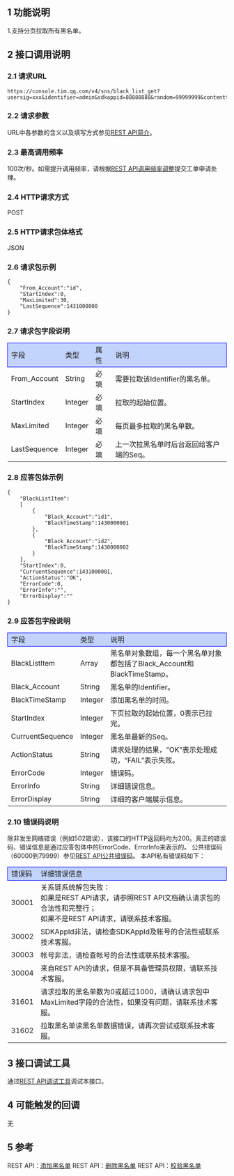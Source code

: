 ## 1 功能说明 

1.支持分页拉取所有黑名单。
 
## 2 接口调用说明 

### 2.1 请求URL 
```
https://console.tim.qq.com/v4/sns/black_list_get?usersig=xxx&identifier=admin&sdkappid=88888888&random=99999999&contenttype=json
```
### 2.2 请求参数 

URL中各参数的含义以及填写方式参见<a href="http://tce.fsphere.cn/document/product/269/1519">REST API简介</a>。 

### 2.3 最高调用频率 

100次/秒。如需提升调用频率，请根据<a href="http://tce.fsphere.cn/document/product/269/3916#2.15-rest-api.E8.B0.83.E7.94.A8.E9.A2.91.E7.8E.87.E8.B0.83.E6.95.B4">REST API调用频率调整</a>提交工单申请处理。

### 2.4 HTTP请求方式 

POST 

### 2.5 HTTP请求包体格式 

JSON 

### 2.6 请求包示例

```
{
	"From_Account":"id",
	"StartIndex":0,
	"MaxLimited":30,
	"LastSequence":1431000000
}
```

### 2.7 请求包字段说明 

<table style="display:table;width:100%">
	<tbody>
		<tr style="background:#C2D3FC;border:1px solid blue;">
			<td style="width:15%;">字段</td>
			<td style="width:10%;">类型</td>
			<td style="width:10%;">属性</td>
			<td style="width:65%;">说明</td>
		</tr>
		<tr>
			<td>From_Account</td>
			<td>String</td>
			<td>必填</td>
			<td>需要拉取该Identifier的黑名单。</td>
		</tr>
		<tr>
			<td>StartIndex</td>
			<td>Integer</td>
			<td>必填</td>
			<td>拉取的起始位置。</td>
		</tr>
		<tr>
			<td>MaxLimited</td>
			<td>Integer</td>
			<td>必填</td>
			<td>每页最多拉取的黑名单数。</td>
		</tr>
		<tr>
			<td>LastSequence</td>
			<td>Integer</td>
			<td>必填</td>
			<td>上一次拉黑名单时后台返回给客户端的Seq。</td>
		</tr>
	</tbody>
</table>

### 2.8 应答包体示例

```
{
	"BlackListItem":
	[
		{
			"Black_Account":"id1",
			"BlackTimeStamp":1430000001
		},	
		{
			"Black_Account":"id2",
			"BlackTimeStamp":1430000002
		}
	],
	"StartIndex":0,
	"CurruentSequence":1431000001,
	"ActionStatus":"OK",
	"ErrorCode":0,
	"ErrorInfo":"",
	"ErrorDisplay":""
}
```

### 2.9 应答包字段说明 

<table style="display:table;width:100%">
	<tbody>
		<tr style="background:#C2D3FC;border:1px solid blue;">
			<td style="width:15%;">字段</td>
			<td style="width:10%;">类型</td>
			<td style="width:65%;">说明</td>
		</tr>
		<tr>
			<td>BlackListItem </td>
			<td>Array </td>
			<td>黑名单对象数组，每一个黑名单对象都包括了Black_Account和BlackTimeStamp。</td>
		</tr>
		<tr>
			<td>Black_Account </td>
			<td>String </td>
			<td>黑名单的Identifier。</td>
		</tr>
		<tr>
			<td>BlackTimeStamp </td>
			<td>Integer </td>
			<td>添加黑名单的时间。</td>
		</tr>
		<tr>
			<td>StartIndex </td>
			<td>Integer </td>
			<td>下页拉取的起始位置，0表示已拉完。</td>
		</tr>
		<tr>
			<td>CurruentSequence </td>
			<td>Integer </td>
			<td>黑名单最新的Seq。</td>
		</tr>
		<tr>
			<td>ActionStatus </td>
			<td>String </td>
			<td>请求处理的结果，“OK”表示处理成功，“FAIL”表示失败。</td>
		</tr>
		<tr>
			<td>ErrorCode </td>
			<td>Integer </td>
			<td>错误码。</td>
		</tr>
		<tr>
			<td>ErrorInfo </td>
			<td>String </td>
			<td>详细错误信息。</td>
		</tr>
		<tr>
			<td>ErrorDisplay </td>
			<td>String </td>
			<td>详细的客户端展示信息。</td>
		</tr>
	</tbody>
</table>

### 2.10 错误码说明 

除非发生网络错误（例如502错误），该接口的HTTP返回码均为200。真正的错误码、错误信息是通过应答包体中的ErrorCode、ErrorInfo来表示的。 
公共错误码（60000到79999）参见<a href="http://tce.fsphere.cn/document/product/269/1671#rest-api.E5.85.AC.E5.85.B1.E9.94.99.E8.AF.AF.E7.A0.81">REST API公共错误码</a>。 
本API私有错误码如下： 

<table style="display:table;width:100%">
	<tbody>
		<tr style="background:#C2D3FC;border:1px solid blue;">
			<td style="width:5%;">错误码</td>
			<td style="width:95%;">详细错误信息</td>
		</tr>
		<tr>
			<td>30001</td>
			<td>
				关系链系统解包失败：<br />
				如果是REST API请求，请参照REST API文档确认请求包的合法性和完整行；<br />
				如果不是REST API请求，请联系技术客服。
			</td>
		</tr>
		<tr>
			<td>30002</td>
			<td>SDKAppId非法，请检查SDKAppId及帐号的合法性或联系技术客服。</td>
		</tr>
		<tr>
			<td>30003</td>
			<td>帐号非法，请检查帐号的合法性或联系技术客服。</td>
		</tr>
		<tr>
			<td>30004</td>
			<td>来自REST API的请求，但是不具备管理员权限，请联系技术客服。</td>
		</tr>
		<tr>
			<td>31601</td>
			<td>请求拉取的黑名单数为0或超过1000，请确认请求包中MaxLimited字段的合法性，如果没有问题，请联系技术客服。</td>
		</tr>
		<tr>
			<td>31602</td>
			<td>拉取黑名单读黑名单数据错误，请再次尝试或联系技术客服。</td>
		</tr>
	</tbody>
</table>

## 3 接口调试工具 

通过<a href="https://avc.tce.fsphere.cn/im/APITester/APITester.html#v4/sns/black_list_get">REST API调试工具</a>调试本接口。 

## 4 可能触发的回调 

无 

## 5 参考 

REST API：<a href="http://tce.fsphere.cn/document/product/269/3718">添加黑名单</a>
REST API：<a href="http://tce.fsphere.cn/document/product/269/3719">删除黑名单</a>
REST API：<a href="http://tce.fsphere.cn/document/product/269/3725">校验黑名单</a>